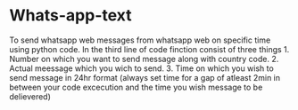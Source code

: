 # Whats-app-text
To send whatsapp web messages from whatsapp web on specific time using python code.
In the third line of code finction consist of three things
    1. Number on which you want to send message along with country code.
    2. Actual meessage which you wich to send.
    3. Time on which you wish to send message in 24hr format (always set time for a gap of atleast 2min in between your code excecution and the time you wish message to be  delievered)
